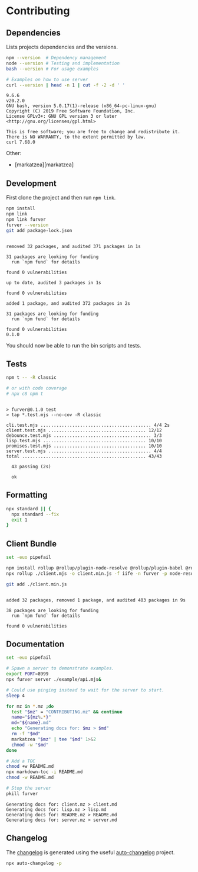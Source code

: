 # Contributing

## Dependencies

Lists projects dependencies and the versions.

```bash bash
npm --version  # Dependency management
node --version # Testing and implementation
bash --version # For usage examples

# Examples on how to use server
curl --version | head -n 1 | cut -f -2 -d ' '
```
```
9.6.6
v20.2.0
GNU bash, version 5.0.17(1)-release (x86_64-pc-linux-gnu)
Copyright (C) 2019 Free Software Foundation, Inc.
License GPLv3+: GNU GPL version 3 or later <http://gnu.org/licenses/gpl.html>

This is free software; you are free to change and redistribute it.
There is NO WARRANTY, to the extent permitted by law.
curl 7.68.0
```

Other:

- [markatzea][markatzea]

## Development

First clone the project and then run `npm link`.

```bash bash
npm install
npm link
npm link furver
furver --version
git add package-lock.json
```
```

removed 32 packages, and audited 371 packages in 1s

31 packages are looking for funding
  run `npm fund` for details

found 0 vulnerabilities

up to date, audited 3 packages in 1s

found 0 vulnerabilities

added 1 package, and audited 372 packages in 2s

31 packages are looking for funding
  run `npm fund` for details

found 0 vulnerabilities
0.1.0
```

You should now be able to run the bin scripts and tests.

## Tests

```bash bash
npm t -- -R classic

# or with code coverage
# npx c8 npm t
```
```

> furver@0.1.0 test
> tap *.test.mjs --no-cov -R classic

cli.test.mjs .......................................... 4/4 2s
client.test.mjs ..................................... 12/12
debounce.test.mjs ..................................... 3/3
lisp.test.mjs ....................................... 10/10
promises.test.mjs ................................... 10/10
server.test.mjs ....................................... 4/4
total ............................................... 43/43

  43 passing (2s)

  ok
```

## Formatting

```bash bash
npx standard || {
  npx standard --fix
  exit 1
}
```

## Client Bundle

```bash bash
set -euo pipefail

npm install rollup @rollup/plugin-node-resolve @rollup/plugin-babel @rollup/plugin-commonjs @rollup/plugin-terser --no-save
npx rollup ./client.mjs -o client.min.js -f iife -n furver -p node-resolve -p babel -p commonjs # -p terser

git add ./client.min.js
```
```

added 32 packages, removed 1 package, and audited 403 packages in 9s

38 packages are looking for funding
  run `npm fund` for details

found 0 vulnerabilities
```

## Documentation

```bash bash
set -euo pipefail

# Spawn a server to demonstrate examples.
export PORT=8999
npx furver server ./example/api.mjs&

# Could use pinging instead to wait for the server to start.
sleep 4

for mz in *.mz ;do
  test "$mz" = "CONTRIBUTING.mz" && continue
  name="${mz%.*}"
  md="${name}.md"
  echo "Generating docs for: $mz > $md"
  rm -f "$md"
  markatzea "$mz" | tee "$md" 1>&2
  chmod -w "$md"
done

# Add a TOC
chmod +w README.md
npx markdown-toc -i README.md
chmod -w README.md

# Stop the server
pkill furver
```
```
Generating docs for: client.mz > client.md
Generating docs for: lisp.mz > lisp.md
Generating docs for: README.mz > README.md
Generating docs for: server.mz > server.md
```

## Changelog

The [changelog][changelog] is generated using the useful
[auto-changelog][auto-changelog] project.

```bash bash > /dev/null
npx auto-changelog -p
```

[changelog]:./CHANGELOG.md
[auto-changelog]:https://www.npmjs.com/package/auto-changelog
